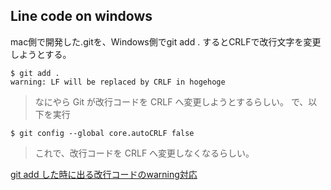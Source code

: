## Line code on windows

mac側で開発した.gitを、Windows側でgit add . するとCRLFで改行文字を変更しようとする。

```
$ git add .
warning: LF will be replaced by CRLF in hogehoge
```

> なにやら Git が改行コードを CRLF へ変更しようとするらしい。
> で、以下を実行

```
$ git config --global core.autoCRLF false
```

> これで、改行コードを CRLF へ変更しなくなるらしい。

[git add した時に出る改行コードのwarning対応](http://d.hatena.ne.jp/Kmizukix/20100106/1262711140)
